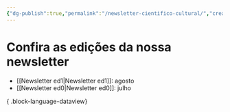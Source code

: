 ```yaml
---
{"dg-publish":true,"permalink":"/newsletter-cientifico-cultural/","created":"2023-07-31T18:08:35.566-03:00","updated":"2023-07-31T20:43:13.817-03:00"}
---
```



# Confira as edições da nossa newsletter
- [[Newsletter ed1\|Newsletter ed1]]: agosto
- [[Newsletter ed0\|Newsletter ed0]]: julho

{ .block-language-dataview}
